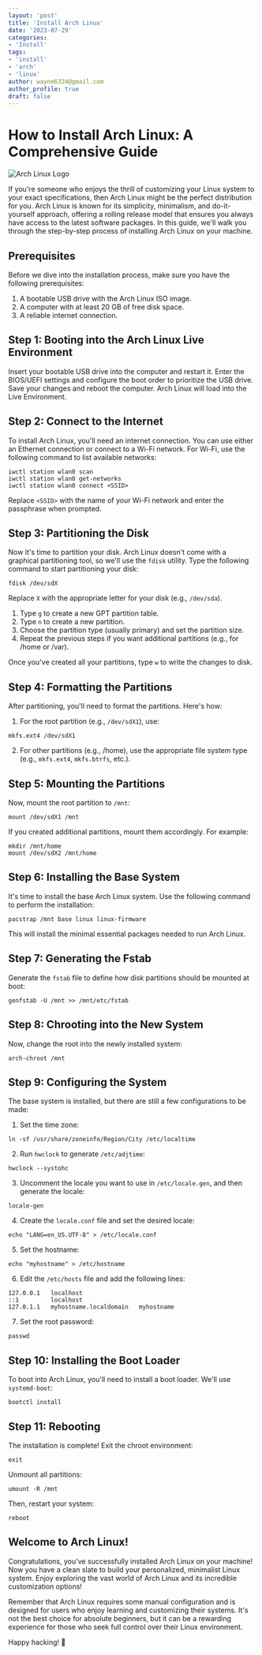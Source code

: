 ```yaml
---
layout: 'post'
title: 'Install Arch Linux'
date: '2023-07-29'
categories:
- 'Install'
tags:
- 'install'
- 'arch'
- 'linux'
author: wayne6324@gmail.com
author_profile: true
draft: false
---
```


# How to Install Arch Linux: A Comprehensive Guide

![Arch Linux Logo](https://upload.wikimedia.org/wikipedia/commons/a/a5/Archlinux-icon-crystal-64.svg)

If you're someone who enjoys the thrill of customizing your Linux system to your exact specifications, then Arch Linux might be the perfect distribution for you. Arch Linux is known for its simplicity, minimalism, and do-it-yourself approach, offering a rolling release model that ensures you always have access to the latest software packages. In this guide, we'll walk you through the step-by-step process of installing Arch Linux on your machine.

<!-- more -->

## Prerequisites

Before we dive into the installation process, make sure you have the following prerequisites:

1. A bootable USB drive with the Arch Linux ISO image.
2. A computer with at least 20 GB of free disk space.
3. A reliable internet connection.

## Step 1: Booting into the Arch Linux Live Environment

Insert your bootable USB drive into the computer and restart it. Enter the BIOS/UEFI settings and configure the boot order to prioritize the USB drive. Save your changes and reboot the computer. Arch Linux will load into the Live Environment.

## Step 2: Connect to the Internet

To install Arch Linux, you'll need an internet connection. You can use either an Ethernet connection or connect to a Wi-Fi network. For Wi-Fi, use the following command to list available networks:

```
iwctl station wlan0 scan
iwctl station wlan0 get-networks
iwctl station wlan0 connect <SSID>
```

Replace `<SSID>` with the name of your Wi-Fi network and enter the passphrase when prompted.

## Step 3: Partitioning the Disk

Now it's time to partition your disk. Arch Linux doesn't come with a graphical partitioning tool, so we'll use the `fdisk` utility. Type the following command to start partitioning your disk:

```
fdisk /dev/sdX
```

Replace `X` with the appropriate letter for your disk (e.g., `/dev/sda`).

1. Type `g` to create a new GPT partition table.
2. Type `n` to create a new partition.
3. Choose the partition type (usually primary) and set the partition size.
4. Repeat the previous steps if you want additional partitions (e.g., for /home or /var).

Once you've created all your partitions, type `w` to write the changes to disk.

## Step 4: Formatting the Partitions

After partitioning, you'll need to format the partitions. Here's how:

1. For the root partition (e.g., `/dev/sdX1`), use:

```
mkfs.ext4 /dev/sdX1
```

2. For other partitions (e.g., /home), use the appropriate file system type (e.g., `mkfs.ext4`, `mkfs.btrfs`, etc.).

## Step 5: Mounting the Partitions

Now, mount the root partition to `/mnt`:

```
mount /dev/sdX1 /mnt
```

If you created additional partitions, mount them accordingly. For example:

```
mkdir /mnt/home
mount /dev/sdX2 /mnt/home
```

## Step 6: Installing the Base System

It's time to install the base Arch Linux system. Use the following command to perform the installation:

```
pacstrap /mnt base linux linux-firmware
```

This will install the minimal essential packages needed to run Arch Linux.

## Step 7: Generating the Fstab

Generate the `fstab` file to define how disk partitions should be mounted at boot:

```
genfstab -U /mnt >> /mnt/etc/fstab
```

## Step 8: Chrooting into the New System

Now, change the root into the newly installed system:

```
arch-chroot /mnt
```

## Step 9: Configuring the System

The base system is installed, but there are still a few configurations to be made:

1. Set the time zone:

```
ln -sf /usr/share/zoneinfo/Region/City /etc/localtime
```

2. Run `hwclock` to generate `/etc/adjtime`:

```
hwclock --systohc
```

3. Uncomment the locale you want to use in `/etc/locale.gen`, and then generate the locale:

```
locale-gen
```

4. Create the `locale.conf` file and set the desired locale:

```
echo "LANG=en_US.UTF-8" > /etc/locale.conf
```

5. Set the hostname:

```
echo "myhostname" > /etc/hostname
```

6. Edit the `/etc/hosts` file and add the following lines:

```
127.0.0.1   localhost
::1         localhost
127.0.1.1   myhostname.localdomain   myhostname
```

7. Set the root password:

```
passwd
```

## Step 10: Installing the Boot Loader

To boot into Arch Linux, you'll need to install a boot loader. We'll use `systemd-boot`:

```
bootctl install
```

## Step 11: Rebooting

The installation is complete! Exit the chroot environment:

```
exit
```

Unmount all partitions:

```
umount -R /mnt
```

Then, restart your system:

```
reboot
```

## Welcome to Arch Linux!

Congratulations, you've successfully installed Arch Linux on your machine! Now you have a clean slate to build your personalized, minimalist Linux system. Enjoy exploring the vast world of Arch Linux and its incredible customization options!

Remember that Arch Linux requires some manual configuration and is designed for users who enjoy learning and customizing their systems. It's not the best choice for absolute beginners, but it can be a rewarding experience for those who seek full control over their Linux environment.

Happy hacking! :tada: